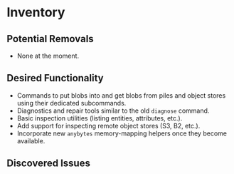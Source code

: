 # Inventory

## Potential Removals
- None at the moment.
## Desired Functionality
- Commands to put blobs into and get blobs from piles and object stores using
  their dedicated subcommands.
- Diagnostics and repair tools similar to the old `diagnose` command.
- Basic inspection utilities (listing entities, attributes, etc.).
- Add support for inspecting remote object stores (S3, B2, etc.).
- Incorporate new `anybytes` memory-mapping helpers once they become
  available.

## Discovered Issues

